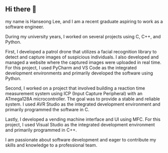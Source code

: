 ## Hi there 👋

my name is Hanseong Lee, and I am a recent graduate aspiring to work as a software engineer.

During my university years, I worked on several projects using C, C++, and Python.

First, I developed a patrol drone that utilizes a facial recognition library to detect and capture images of suspicious individuals. I also developed and managed a website where the captured images were uploaded in real time. For this project, I used PyCharm and VS Code as the integrated development environments and primarily developed the software using Python.

Second, I worked on a project that involved building a reaction time measurement system using ICP (Input Capture Peripheral) with an ATmega128A microcontroller. The goal was to provide a stable and reliable system. I used AVR Studio as the integrated development environment and primarily programmed the software in C.

Lastly, I developed a vending machine interface and UI using MFC. For this project, I used Visual Studio as the integrated development environment and primarily programmed in C++.

I am passionate about software development and eager to contribute my skills and knowledge to a professional team.
<!--
**hansung1241/hansung1241** is a ✨ _special_ ✨ repository because its `README.md` (this file) appears on your GitHub profile.

Here are some ideas to get you started:

- 🔭 I’m currently working on ...
- 🌱 I’m currently learning ...
- 👯 I’m looking to collaborate on ...
- 🤔 I’m looking for help with ...
- 💬 Ask me about ...
- 📫 How to reach me: ...
- 😄 Pronouns: ...
- ⚡ Fun fact: ...
-->
